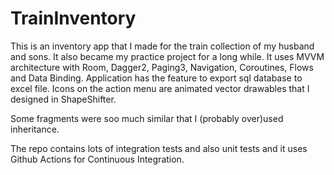 # TrainInventory
This is an inventory app that I made for the train collection of my husband and sons. It also became my practice project for a long while. It uses MVVM architecture with Room, Dagger2, Paging3, Navigation, Coroutines, Flows and Data Binding. Application has the feature to export sql database to excel file. Icons on the action menu are animated vector drawables that I designed in ShapeShifter.

Some fragments were soo much similar that I (probably over)used inheritance.

The repo contains lots of integration tests and also unit tests and it uses Github Actions for Continuous Integration.
